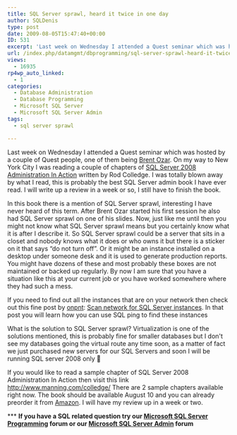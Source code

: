 ```yaml
---
title: SQL Server sprawl, heard it twice in one day
author: SQLDenis
type: post
date: 2009-08-05T15:47:40+00:00
ID: 531
excerpt: 'Last week on Wednesday I attended a Quest seminar which was hosted by a couple of Quest people, one of them being Brent Ozar. On my way to New York City I was reading a couple of chapters of SQL Server 2008 Administration In Action written by Rod Colled&hellip;'
url: /index.php/datamgmt/dbprogramming/sql-server-sprawl-heard-it-twice-in-one/
views:
  - 16935
rp4wp_auto_linked:
  - 1
categories:
  - Database Administration
  - Database Programming
  - Microsoft SQL Server
  - Microsoft SQL Server Admin
tags:
  - sql server sprawl

---
```

Last week on Wednesday I attended a Quest seminar which was hosted by a couple of Quest people, one of them being [Brent Ozar][1]. On my way to New York City I was reading a couple of chapters of [SQL Server 2008 Administration In Action][2] written by Rod Colledge. I was totally blown away by what I read, this is probably the best SQL Server admin book I have ever read. I will write up a review in a week or so, I still have to finish the book. 

In this book there is a mention of SQL Server sprawl, interesting I have never heard of this term. After Brent Ozar started his first session he also had SQL Server sprawl on one of his slides. Now, just like me until then you might not know what SQL Server sprawl means but you certainly know what it is after I describe it. So SQL Server sprawl could be a server that sits in a closet and nobody knows what it does or who owns it but there is a sticker on it that says “do not turn off”. Or it might be an instance installed on a desktop under someone desk and it is used to generate production reports. You might have dozens of these and most probably these boxes are not maintained or backed up regularly. By now I am sure that you have a situation like this at your current job or you have worked somewhere where they had such a mess. 

If you need to find out all the instances that are on your network then check out this fine post by [onpnt][3]: [Scan network for SQL Server instances][4]. In that post you will learn how you can use SQL ping to find these instances

What is the solution to SQL Server sprawl? Virtualization is one of the solutions mentioned, this is probably fine for smaller databases but I don't see my databases going the virtual route any time soon, as a matter of fact we just purchased new servers for our SQL Servers and soon I will be running SQL server 2008 only 🙂

If you would like to read a sample chapter of SQL Server 2008 Administration In Action then visit this link http://www.manning.com/colledge/ There are 2 sample chapters available right now. The book should be available August 10 and you can already preorder it from [Amazon][2]. I will have my review up in a week or two.



\*** **If you have a SQL related question try our [Microsoft SQL Server Programming][5] forum or our [Microsoft SQL Server Admin][6] forum**<ins></ins>

 [1]: http://www.brentozar.com/
 [2]: http://www.amazon.com/gp/product/193398872X?ie=UTF8&tag=sql08-20&linkCode=as2&camp=1789&creative=390957&creativeASIN=193398872X
 [3]: /index.php/All/?disp=authdir&author=68
 [4]: /index.php/DataMgmt/DBAdmin/scan-network-for-sql-server-instances
 [5]: http://forum.ltd.local/viewforum.php?f=17
 [6]: http://forum.ltd.local/viewforum.php?f=22